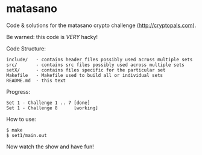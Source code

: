 matasano
========

Code &amp; solutions for the matasano crypto challenge (http://cryptopals.com).

Be warned: this code is _VERY_ hacky!

Code Structure:

    include/   - contains header files possibly used across multiple sets
    src/       - contains src files possibly used across multiple sets
    setX/      - contains files specific for the particular set
    Makefile   - Makefile used to build all or individual sets
    README.md  - this text

Progress:

    Set 1 - Challenge 1 .. 7 [done]
    Set 1 - Challenge 8      [working]

How to use:

    $ make
    $ set1/main.out

Now watch the show and have fun!
